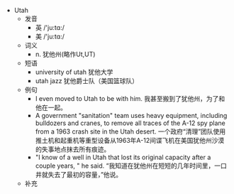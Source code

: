- Utah
  - 发音
    - 英 /'ju:tɑ:/
    - 美 /'ju:tɑ:/
  - 词义
    - n. 犹他州(略作Ut,UT)
  - 短语
    - university of utah 犹他大学
    - utah jazz 犹他爵士队（美国篮球队）
  - 例句
    - I even moved to Utah to be with him. 我甚至搬到了犹他州，为了和他在一起。
    - A government "sanitation" team uses heavy equipment, including bulldozers and cranes, to remove all traces of the A-12 spy plane from a 1963 crash site in the Utah desert. 一个政府“清理”团队使用推土机和起重机等重型设备从1963年A-12间谍飞机在美国犹他州沙漠的失事地点抹去所有痕迹。
    - "I know of a well in Utah that lost its original capacity after a couple years, " he said. “我知道在犹他州在短短的几年时间里，一口井就失去了最初的容量，”他说。
  - 补充